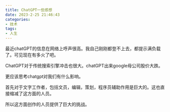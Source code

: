 ```yaml
---
title: ChatGPT一些感想
date: 2023-2-25 21:46:43
categories:
- 技术
tags: 
- 人生
---
```


最近chatGPT的信息在网络上呼声很高。我自己刚刚都登不上去，都提示满负载了。可见现在有多火了吧。

ChatGPT对于传统搜索引擎冲击也很大。chatGPT出来google母公司股价大跌。

更应该思考chatgpt对我们有什么影响。

首先对于文字工作者，包括文员，编辑，策划，程序员辅助作用是巨大的。这也直接缩减了这方面的人员。

所以这方面创作的人员提供了巨大的挑战。

